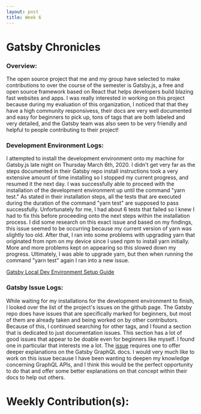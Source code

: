 ```yaml
---
layout: post
title: Week 6
---
```


# Gatsby Chronicles

### Overview:
The open source project that me and my group have selected to make contributions to over the course of the semester is Gatsby.js, a free and open source framework based on React that helps developers build blazing fast websites and apps. I was really interested in working on this project because during my evaluation of this organization, I noticed that that they have a high community responsivess, their docs are very well documented and easy for beginners to pick up, tons of tags that are both labeled and very detailed, and the Gatsby team was also seen to be very friendly and helpful to people contributing to their project! 

### Development Environment Logs:
I attempted to install the development environment onto my machine for Gatsby.js late night on Thursday March 6th, 2020. I didn't get very far as the steps documented in their Gatsby repo install instructions took a very extensive amount of time installing so I stopped my current progress, and resumed it the next day. I was successfully able to proceed with the installation of the development environment up until the command "yarn test." As stated in their installation steps, all the tests that are executed during the duration of the command "yarn test" are supposed to pass successfully. Unfortunately for me, I had about 6 tests that failed so I knew I had to fix this before proceeding onto the next steps within the installation process. I did some research on this exact issue and based on my findings, this issue seemed to be occurring because my current version of yarn was slightly too old. After that, I ran into some problems with upgrading yarn that originated from npm on my device since I used npm to install yarn initially. More and more problems kept on appearing so this slowed down my progress. Ultimately, I was able to upgrade yarn, but then when running the command "yarn test" again I ran into a new issue.

[Gatsby Local Dev Environment Setup Guide](https://www.gatsbyjs.org/contributing/setting-up-your-local-dev-environment/)


### Gatsby Issue Logs:
While waiting for my installations for the development environment to finish, I looked over the list of the project's issues on the github page. The Gatsby repo does have issues that are specifically marked for beginners, but most of them are already taken and being worked on by other contributors. Because of this, I continued searching for other tags, and I found a section that is dedicated to just documentation issues. This section has a lot of good issues that appear to be doable even for beginners like myself. I found one in particular that interests me a lot. The [issue](https://github.com/gatsbyjs/gatsby/issues/21962)    requires one to offer deeper explanations on the Gatsby GraphQL docs. I would very much like to work on this issue because I have been wanting to deepen my knowledge concerning GraphQL APIs, and I think this would be the perfect opportunity to do that and offer some better explanations on that concept within their docs to help out others.

# Weekly Contribution(s):
